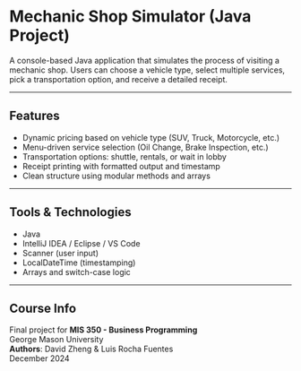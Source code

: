 # Mechanic Shop Simulator (Java Project)

A console-based Java application that simulates the process of visiting a mechanic shop. Users can choose a vehicle type, select multiple services, pick a transportation option, and receive a detailed receipt.

---

## Features

- Dynamic pricing based on vehicle type (SUV, Truck, Motorcycle, etc.)
- Menu-driven service selection (Oil Change, Brake Inspection, etc.)
- Transportation options: shuttle, rentals, or wait in lobby
- Receipt printing with formatted output and timestamp
- Clean structure using modular methods and arrays

---

## Tools & Technologies

- Java
- IntelliJ IDEA / Eclipse / VS Code
- Scanner (user input)
- LocalDateTime (timestamping)
- Arrays and switch-case logic

---

## Course Info

Final project for **MIS 350 - Business Programming**  
George Mason University  
**Authors**: David Zheng & Luis Rocha Fuentes  
December 2024
